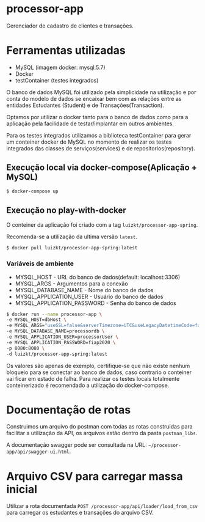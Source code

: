 # processor-app

Gerenciador de cadastro de clientes e transações.

# Ferramentas utilizadas

* MySQL (imagem docker: mysql:5.7)
* Docker
* testContainer (testes integrados)

O banco de dados MySQL foi utilizado pela simplicidade na utilização e por conta do modelo de dados se encaixar bem com 
as relações entre as entidades Estudantes (Student) e de Transações(Transaction).

Optamos por utilizar o docker tanto para o banco de dados como para a aplicação pela facilidade de testar/implantar em 
outros ambientes.

Para os testes integrados utilizamos a biblioteca testContainer para gerar um conteiner docker de MySQL no momento de 
realizar os testes integrados das classes de serviços(services) e de repositorios(repository). 

## Execução local via docker-compose(Aplicação + MySQL)

```sh
$ docker-compose up
```

## Execução no play-with-docker

O conteiner da aplicação foi criado com a tag `luizkt/processor-app-spring`.

Recomenda-se a utilização da ultima versão `latest`.

```sh
$ docker pull luizkt/processor-app-spring:latest
```

### Variáveis de ambiente

* MYSQL_HOST - URL do banco de dados(default: localhost:3306)
* MYSQL_ARGS - Argumentos para a conexão
* MYSQL_DATABASE_NAME - Nome do banco de dados
* MYSQL_APPLICATION_USER - Usuário do banco de dados
* MYSQL_APPLICATION_PASSWORD - Senha do banco de dados

```sh
$ docker run --name processor-app \
-e MYSQL_HOST=dbHost \
-e MYSQL_ARGS="useSSL=false&serverTimezone=UTC&useLegacyDatetimeCode=false" \
-e MYSQL_DATABASE_NAME=processordb \
-e MYSQL_APPLICATION_USER=processorUser \
-e MYSQL_APPLICATION_PASSWORD=fiap2020 \
-p 8080:8080 \
-d luizkt/processor-app-spring:latest
```

Os valores são apenas de exemplo, certifique-se que não existe nenhum bloqueio para se conectar ao banco de dados, 
caso contrario o conteiner vai ficar em estado de falha. Para realizar os testes locais totalmente conteinerizado é
recomendado a utilização do docker-compose.

# Documentação de rotas

Construimos um arquivo do postman com todas as rotas construidas para facilitar a utilização da API, os arquivos estão 
dentro da pasta `postman_libs`.
 
 A documentação swagger pode ser consultada na URL: `~/processor-app/api/swagger-ui.html`.
 
 # Arquivo CSV para carregar massa inicial
 
 Utilizar a rota documentada `POST /processor-app/api/loader/load_from_csv` para carregar os estudantes e transações do 
 arquivo CSV.
